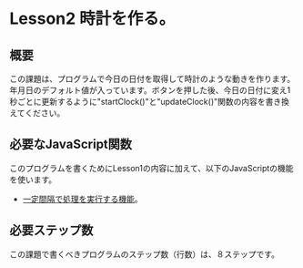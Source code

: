 # Lesson2 時計を作る。

## 概要
この課題は、プログラムで今日の日付を取得して時計のような動きを作ります。
年月日のデフォルト値が入っています。ボタンを押した後、今日の日付に変え1秒ごとに更新するように"startClock()"と"updateClock()"関数の内容を書き換えてください。


## 必要なJavaScript関数
このプログラムを書くためにLesson1の内容に加えて、以下のJavaScriptの機能を使います。

* [一定間隔で処理を実行する機能](http://www.pori2.net/js/timer/1.html)。

## 必要ステップ数

この課題で書くべきプログラムのステップ数（行数）は、８ステップです。
